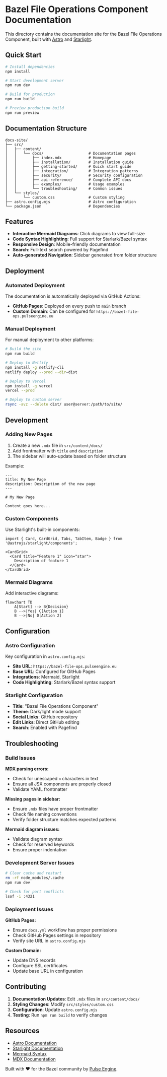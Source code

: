 # Bazel File Operations Component Documentation

This directory contains the documentation site for the Bazel File Operations Component, built with [Astro](https://astro.build/) and [Starlight](https://starlight.astro.build/).

## Quick Start

```bash
# Install dependencies
npm install

# Start development server
npm run dev

# Build for production
npm run build

# Preview production build
npm run preview
```

## Documentation Structure

```
docs-site/
├── src/
│   ├── content/
│   │   └── docs/                    # Documentation pages
│   │       ├── index.mdx            # Homepage
│   │       ├── installation/        # Installation guide
│   │       ├── getting-started/     # Quick start guide
│   │       ├── integration/         # Integration patterns
│   │       ├── security/            # Security configuration
│   │       ├── api-reference/       # Complete API docs
│   │       ├── examples/            # Usage examples
│   │       └── troubleshooting/     # Common issues
│   └── styles/
│       └── custom.css               # Custom styling
├── astro.config.mjs                 # Astro configuration
└── package.json                     # Dependencies
```

## Features

- **Interactive Mermaid Diagrams**: Click diagrams to view full-size
- **Code Syntax Highlighting**: Full support for Starlark/Bazel syntax
- **Responsive Design**: Mobile-friendly documentation
- **Search**: Full-text search powered by Pagefind
- **Auto-generated Navigation**: Sidebar generated from folder structure

## Deployment

### Automated Deployment

The documentation is automatically deployed via GitHub Actions:

- **GitHub Pages**: Deployed on every push to `main` branch
- **Custom Domain**: Can be configured for `https://bazel-file-ops.pulseengine.eu`

### Manual Deployment

For manual deployment to other platforms:

```bash
# Build the site
npm run build

# Deploy to Netlify
npm install -g netlify-cli
netlify deploy --prod --dir=dist

# Deploy to Vercel
npm install -g vercel
vercel --prod

# Deploy to custom server
rsync -avz --delete dist/ user@server:/path/to/site/
```

## Development

### Adding New Pages

1. Create a new `.mdx` file in `src/content/docs/`
2. Add frontmatter with `title` and `description`
3. The sidebar will auto-update based on folder structure

Example:

```mdx
---
title: My New Page
description: Description of the new page
---

# My New Page

Content goes here...
```

### Custom Components

Use Starlight's built-in components:

```mdx
import { Card, CardGrid, Tabs, TabItem, Badge } from '@astrojs/starlight/components';

<CardGrid>
  <Card title="Feature 1" icon="star">
    Description of feature 1
  </Card>
</CardGrid>
```

### Mermaid Diagrams

Add interactive diagrams:

```mermaid
flowchart TD
    A[Start] --> B{Decision}
    B -->|Yes| C[Action 1]
    B -->|No| D[Action 2]
```

## Configuration

### Astro Configuration

Key configuration in `astro.config.mjs`:

- **Site URL**: `https://bazel-file-ops.pulseengine.eu`
- **Base URL**: Configured for GitHub Pages
- **Integrations**: Mermaid, Starlight
- **Code Highlighting**: Starlark/Bazel syntax support

### Starlight Configuration

- **Title**: "Bazel File Operations Component"
- **Theme**: Dark/light mode support
- **Social Links**: GitHub repository
- **Edit Links**: Direct GitHub editing
- **Search**: Enabled with Pagefind

## Troubleshooting

### Build Issues

**MDX parsing errors:**

- Check for unescaped `<` characters in text
- Ensure all JSX components are properly closed
- Validate YAML frontmatter

**Missing pages in sidebar:**

- Ensure `.mdx` files have proper frontmatter
- Check file naming conventions
- Verify folder structure matches expected patterns

**Mermaid diagram issues:**

- Validate diagram syntax
- Check for reserved keywords
- Ensure proper indentation

### Development Server Issues

```bash
# Clear cache and restart
rm -rf node_modules/.cache
npm run dev

# Check for port conflicts
lsof -i :4321
```

### Deployment Issues

**GitHub Pages:**

- Ensure `docs.yml` workflow has proper permissions
- Check GitHub Pages settings in repository
- Verify site URL in `astro.config.mjs`

**Custom Domain:**

- Update DNS records
- Configure SSL certificates
- Update base URL in configuration

## Contributing

1. **Documentation Updates**: Edit `.mdx` files in `src/content/docs/`
2. **Styling Changes**: Modify `src/styles/custom.css`
3. **Configuration**: Update `astro.config.mjs`
4. **Testing**: Run `npm run build` to verify changes

## Resources

- [Astro Documentation](https://docs.astro.build/)
- [Starlight Documentation](https://starlight.astro.build/)
- [Mermaid Syntax](https://mermaid.js.org/)
- [MDX Documentation](https://mdxjs.com/)

Built with ❤️ for the Bazel community by [Pulse Engine](https://pulseengine.eu).

